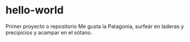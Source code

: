 # hello-world
Primer proyecto o repositorio
Me gusta la Patagonia, surfeár en laderas y precipicios y acampar en el sótano.
